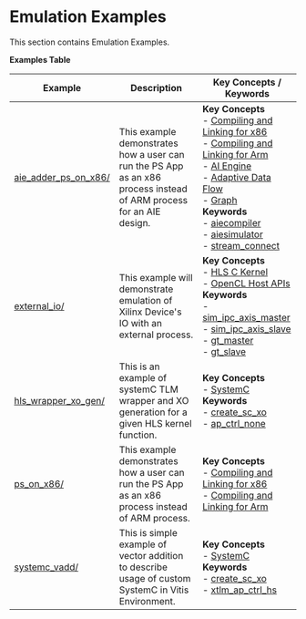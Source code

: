 Emulation Examples
==================================
This section contains Emulation Examples.

 __Examples Table__ 

Example        | Description           | Key Concepts / Keywords 
---------------|-----------------------|-------------------------
[aie_adder_ps_on_x86/][]|This example demonstrates how a user can run the PS App as an x86 process instead of ARM process for an AIE design.|__Key__ __Concepts__<br> - [Compiling and Linking for x86](https://docs.xilinx.com/r/en-US/ug1393-vitis-application-acceleration/Compiling-and-Linking-for-x86)<br> - [Compiling and Linking for Arm](https://docs.xilinx.com/r/en-US/ug1393-vitis-application-acceleration/Compiling-and-Linking-for-Arm)<br> - [AI Engine](https://docs.xilinx.com/r/en-US/ug1076-ai-engine-environment/AI-Engine/Programmable-Logic-Integration)<br> - [Adaptive Data Flow](https://docs.xilinx.com/r/en-US/ug1076-ai-engine-environment/Adaptive-Data-Flow-Graph-Specification-Reference)<br> - [Graph](https://docs.xilinx.com/r/en-US/ug1076-ai-engine-environment/graph)<br>__Keywords__<br> - [aiecompiler](https://docs.xilinx.com/r/en-US/ug1076-ai-engine-environment/Compiling-an-AI-Engine-Graph-Application)<br> - [aiesimulator](https://docs.xilinx.com/r/en-US/ug1076-ai-engine-environment/Simulating-an-AI-Engine-Graph-Application)<br> - [stream_connect](https://docs.xilinx.com/r/en-US/ug1393-vitis-application-acceleration/Specifying-Streaming-Connections-between-Compute-Units)
[external_io/][]|This example will demonstrate emulation of Xilinx Device's IO with an external process.|__Key__ __Concepts__<br> - [HLS C Kernel](https://docs.xilinx.com/r/en-US/ug1393-vitis-application-acceleration/Interfaces)<br> - [OpenCL Host APIs](https://docs.xilinx.com/r/en-US/ug1393-vitis-application-acceleration/OpenCL-Programming)<br>__Keywords__<br> - [sim_ipc_axis_master](https://docs.xilinx.com/r/en-US/ug1393-vitis-application-acceleration/Using-I/O-Traffic-Generators)<br> - [sim_ipc_axis_slave](https://docs.xilinx.com/r/en-US/ug1393-vitis-application-acceleration/Using-I/O-Traffic-Generators)<br> - [gt_master](https://docs.xilinx.com/r/en-US/ug1393-vitis-application-acceleration/Using-I/O-Traffic-Generators)<br> - [gt_slave](https://docs.xilinx.com/r/en-US/ug1393-vitis-application-acceleration/Using-I/O-Traffic-Generators)
[hls_wrapper_xo_gen/][]|This is an example of systemC TLM wrapper and XO generation for a given HLS kernel function.|__Key__ __Concepts__<br> - [SystemC](https://docs.xilinx.com/r/en-US/ug1393-vitis-application-acceleration/Working-with-SystemC-Models)<br>__Keywords__<br> - [create_sc_xo](https://docs.xilinx.com/r/en-US/ug1393-vitis-application-acceleration/Working-with-SystemC-Models)<br> - [ap_ctrl_none](https://docs.xilinx.com/r/en-US/ug1399-vitis-hls/Block-Level-Control-Protocols)
[ps_on_x86/][]|This example demonstrates how a user can run the PS App as an x86 process instead of ARM process.|__Key__ __Concepts__<br> - [Compiling and Linking for x86](https://docs.xilinx.com/r/en-US/ug1393-vitis-application-acceleration/Compiling-and-Linking-for-x86)<br> - [Compiling and Linking for Arm](https://docs.xilinx.com/r/en-US/ug1393-vitis-application-acceleration/Compiling-and-Linking-for-Arm)<br>
[systemc_vadd/][]|This is simple example of vector addition to describe usage of custom SystemC in Vitis Environment.|__Key__ __Concepts__<br> - [SystemC](https://docs.xilinx.com/r/en-US/ug1393-vitis-application-acceleration/Working-with-SystemC-Models)<br>__Keywords__<br> - [create_sc_xo](https://docs.xilinx.com/r/en-US/ug1393-vitis-application-acceleration/Working-with-SystemC-Models)<br> - [xtlm_ap_ctrl_hs](https://docs.xilinx.com/r/en-US/ug1393-vitis-application-acceleration/Coding-a-SystemC-Model)

[.]:.
[aie_adder_ps_on_x86/]:aie_adder_ps_on_x86/
[external_io/]:external_io/
[hls_wrapper_xo_gen/]:hls_wrapper_xo_gen/
[ps_on_x86/]:ps_on_x86/
[systemc_vadd/]:systemc_vadd/
